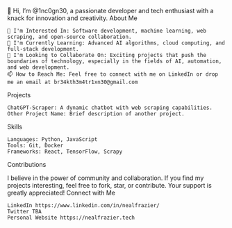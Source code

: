 👋 Hi, I’m @1nc0gn30, a passionate developer and tech enthusiast with a knack for innovation and creativity.
About Me

    👀 I'm Interested In: Software development, machine learning, web scraping, and open-source collaboration.
    🌱 I'm Currently Learning: Advanced AI algorithms, cloud computing, and full-stack development. 
    💞️ I'm Looking to Collaborate On: Exciting projects that push the boundaries of technology, especially in the fields of AI, automation, and web development.
    📫 How to Reach Me: Feel free to connect with me on LinkedIn or drop me an email at br34kth3m4tr1xn30@gmail.com
Projects

    ChatGPT-Scraper: A dynamic chatbot with web scraping capabilities.
    Other Project Name: Brief description of another project.

Skills

    Languages: Python, JavaScript
    Tools: Git, Docker
    Frameworks: React, TensorFlow, Scrapy
Contributions

I believe in the power of community and collaboration. If you find my projects interesting, feel free to fork, star, or contribute. Your support is greatly appreciated!
Connect with Me

    LinkedIn https://www.linkedin.com/in/nealfrazier/
    Twitter TBA
    Personal Website https://nealfrazier.tech

